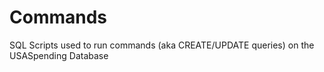 # Commands
SQL Scripts used to run commands (aka CREATE/UPDATE queries) on the USASpending Database
